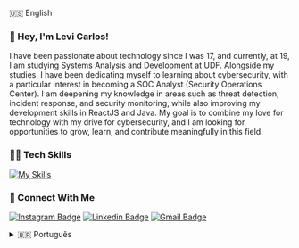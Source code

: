 🇺🇸 English
### 👋 Hey, I'm Levi Carlos! 
I have been passionate about technology since I was 17, and currently, at 19, I am studying Systems Analysis and Development at UDF. Alongside my studies, I have been dedicating myself to learning about cybersecurity, with a particular interest in becoming a SOC Analyst (Security Operations Center). I am deepening my knowledge in areas such as threat detection, incident response, and security monitoring, while also improving my development skills in ReactJS and Java. My goal is to combine my love for technology with my drive for cybersecurity, and I am looking for opportunities to grow, learn, and contribute meaningfully in this field.

### 👩‍💻 Tech Skills
[![My Skills](https://skillicons.dev/icons?i=figma,linux,java,python,nodejs,selenium,typescript,javascript,css,html&theme=dark)](https://skillicons.dev)


### 🤝 Connect With Me
[![Instagram Badge](https://img.shields.io/badge/levicarlosz-121d2f?style=flat-square&logo=instagram&logoColor=1f6feb)](https://instagram.com/levicarlosz) 
[![Linkedin Badge](https://img.shields.io/badge/-levicarlosz-121d2f?style=flat-square&logo=invision&logoColor=1f6feb&link=https://www.linkedin.com/in/levicarlos/)](https://www.linkedin.com/in/levicarlos/) 
[![Gmail Badge](https://img.shields.io/badge/-olevicarlos.dev@gmail.com-121d2f?style=flat-square&logo=Gmail&logoColor=1f6feb&link=mailto:olevicarlos@gmail.com)](mailto:olevicarlos@gmail.com)



<details>
<summary>🇧🇷  Português</summary>


### 👋 Olá, eu sou Levi Carlos!
Sou apaixonado por tecnologia desde os 17 anos e, atualmente, aos 19, estou estudando Análise e Desenvolvimento de Sistemas na UDF. Paralelamente aos estudos, tenho me dedicado a aprender sobre cibersegurança, com um interesse especial em me tornar um Analista SOC (Centro de Operações de Segurança). Estou aprofundando meus conhecimentos em áreas como detecção de ameaças, resposta a incidentes e monitoramento de segurança, enquanto também aprimoro minhas habilidades de desenvolvimento em ReactJS e Java. Meu objetivo é combinar meu amor por tecnologia com minha motivação por cibersegurança, e estou em busca de oportunidades para crescer, aprender e contribuir de forma significativa nesta área.

### 👩‍💻 Habilidades Técnicas
[![My Skills](https://skillicons.dev/icons?i=figma,linux,java,python,nodejs,selenium,typescript,javascript,css,html&theme=dark)](https://skillicons.dev)

### 🤝 Conecte-se Comigo
[![Instagram Badge](https://img.shields.io/badge/levicarlosz-121d2f?style=flat-square&logo=instagram&logoColor=1f6feb)](https://instagram.com/levicarlosz) 
[![Linkedin Badge](https://img.shields.io/badge/-levicarlosz-121d2f?style=flat-square&logo=invision&logoColor=1f6feb&link=https://www.linkedin.com/in/levicarlos/)](https://www.linkedin.com/in/levicarlos/) 
[![Gmail Badge](https://img.shields.io/badge/-olevicarlos.dev@gmail.com-121d2f?style=flat-square&logo=Gmail&logoColor=1f6feb&link=mailto:olevicarlos@gmail.com)](mailto:olevicarlos@gmail.com)
</details>


